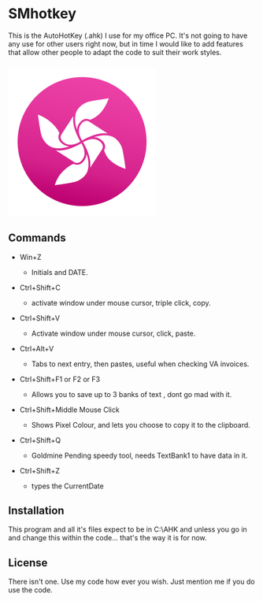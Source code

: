 

# SMhotkey
This is the AutoHotKey (.ahk) I use for my office PC. It's not going to have any use for other users right now, but in time I would like to add features that allow other people to adapt the code to suit their work styles.

### ![Logo](https://github.com/BeardyMike/SMhotkey/blob/master/splash.png)

## Commands
* Win+Z
  * Initials and DATE.
  
* Ctrl+Shift+C
  * activate window under mouse cursor, triple click, copy.
  
* Ctrl+Shift+V
  * Activate window under mouse cursor, click, paste.
  
* Ctrl+Alt+V
  * Tabs to next entry, then pastes, useful when checking VA invoices.
  
* Ctrl+Shift+F1 or F2 or F3
  * Allows you to save up to 3 banks of text , dont go mad with it.
    
* Ctrl+Shift+Middle Mouse Click
  * Shows Pixel Colour, and lets you choose to copy it to the clipboard.
  
* Ctrl+Shift+Q
  * Goldmine Pending speedy tool, needs TextBank1 to have data in it.
  
* Ctrl+Shift+Z
  * types the CurrentDate

## Installation
This program and all it's files expect to be in C:\AHK and unless you go in and change this within the code... that's the way it is for now.

## License
There isn't one. Use my code how ever you wish. Just mention me if you do use the code.
